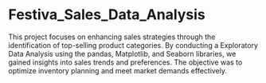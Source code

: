 # Festiva_Sales_Data_Analysis
This project focuses on enhancing sales strategies through the identification of top-selling product categories. By conducting a Exploratory Data Analysis using the pandas, Matplotlib, and Seaborn libraries, we gained insights into sales trends and preferences. The objective was to optimize inventory planning and meet market demands effectively.
